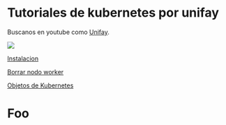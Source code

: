 # Tutoriales de kubernetes por unifay



Buscanos en youtube como [Unifay](https://www.youtube.com/channel/UC3HxAEFZa2VIxj8SzjvBisQ/ "Buscanos en youtube").


![](https://www.linuxfoundation.org/wp-content/uploads/2018/02/bg_post_kubernetes.png   )

[Instalacion](instalacion.md)

[Borrar nodo worker](borrarNodoK8s.md)

[Objetos de Kubernetes](objetosKubernetes.md)

[](#foo)

# Foo